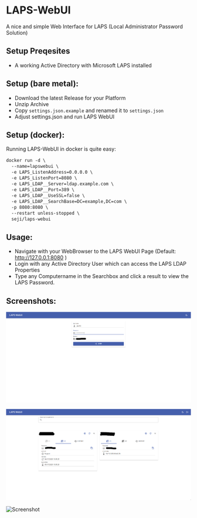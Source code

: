 # LAPS-WebUI
A nice and simple Web Interface for LAPS (Local Administrator Password Solution)

## Setup Preqesites

- A working Active Directory with Microsoft LAPS installed

## Setup (bare metal):

- Download the latest Release for your Platform
- Unzip Archive
- Copy `settings.json.example` and renamed it to `settings.json`
- Adjust settings.json and run LAPS WebUI

## Setup (docker):

Running LAPS-WebUI in docker is quite easy:
```
docker run -d \
  --name=lapswebui \
  -e LAPS_ListenAddress=0.0.0.0 \
  -e LAPS_ListenPort=8080 \
  -e LAPS_LDAP__Server=ldap.example.com \
  -e LAPS_LDAP__Port=389 \
  -e LAPS_LDAP__UseSSL=false \
  -e LAPS_LDAP__SearchBase=DC=example,DC=com \
  -p 8080:8080 \
  --restart unless-stopped \
  seji/laps-webui
```

## Usage:
- Navigate with your WebBrowser to the LAPS WebUI Page (Default: http://127.0.0.1:8080 )
- Login with any Active Directory User which can access the LAPS LDAP Properties
- Type any Computername in the Searchbox and click a result to view the LAPS Password.

## Screenshots:

![Screenshot](https://raw.githubusercontent.com/Seji64/LAPS-WebUI/master/screenshots/screenshot01.png)

![Screenshot](https://raw.githubusercontent.com/Seji64/LAPS-WebUI/master/screenshots/screenshot02.png)

![Screenshot](https://raw.githubusercontent.com/Seji64/LAPS-WebUI/master/screenshots/screenshot03.png)
